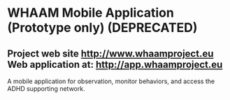 WHAAM Mobile Application (Prototype only) (DEPRECATED)
=======

Project web site http://www.whaamproject.eu
Web application at: http://app.whaamproject.eu
-----------

A mobile application for observation, monitor behaviors, and access the ADHD supporting network.
